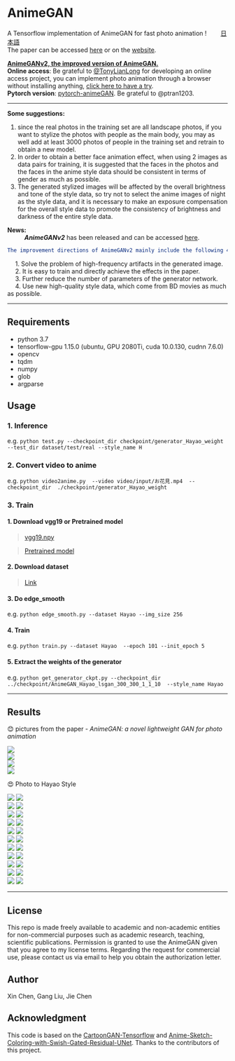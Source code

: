 # AnimeGAN    
A Tensorflow implementation of AnimeGAN for fast photo animation ! &ensp;&ensp;&ensp;&ensp;[日本語](https://github.com/TachibanaYoshino/AnimeGAN/blob/master/doc/Japanese_README.md)  
The paper can be accessed [here](https://github.com/TachibanaYoshino/AnimeGAN/blob/master/doc/Chen2020_Chapter_AnimeGAN.pdf) or on the [website](https://link.springer.com/chapter/10.1007/978-981-15-5577-0_18).  
   
[**AnimeGANv2, the improved version of AnimeGAN.**](https://github.com/TachibanaYoshino/AnimeGANv2)   
**Online access**:  Be grateful to [@TonyLianLong](https://github.com/TonyLianLong/AnimeGAN.js) for developing an online access project, you can implement photo animation through a browser without installing anything, [click here to have a try](https://animegan.js.org/).     
**Pytorch version**:  [pytorch-animeGAN](https://github.com/ptran1203/pytorch-animeGAN). Be grateful to @ptran1203.   
   
-----
**Some suggestions:**   
1. since the real photos in the training set are all landscape photos, if you want to stylize the photos with people as the main body, you may as well add at least 3000 photos of people in the training set and retrain to obtain a new model.  
2. In order to obtain a better face animation effect, when using 2 images as data pairs for training, it is suggested that the faces in the photos and the faces in the anime style data should be consistent in terms of gender as much as possible.  
3. The generated stylized images will be affected by the overall brightness and tone of the style data, so try not to select the anime images of night as the style data, and it is necessary to make an exposure compensation for the overall style data to promote the consistency of brightness and darkness of the entire style data.  
  
**News:**   
&ensp;&ensp;&ensp;&ensp;&ensp;  ***AnimeGANv2*** has been released and can be accessed [here](https://github.com/TachibanaYoshino/AnimeGANv2).  
```yaml
The improvement directions of AnimeGANv2 mainly include the following 4 points:  
```
&ensp;&ensp; 1. Solve the problem of high-frequency artifacts in the generated image.  
&ensp;&ensp; 2. It is easy to train and directly achieve the effects in the paper.  
&ensp;&ensp; 3. Further reduce the number of parameters of the generator network.  
&ensp;&ensp; 4. Use new high-quality style data, which come from BD movies as much as possible.  
  
___  

## Requirements  
- python 3.7  
- tensorflow-gpu 1.15.0 (ubuntu, GPU 2080Ti, cuda 10.0.130, cudnn 7.6.0)  
- opencv  
- tqdm  
- numpy  
- glob  
- argparse  
  
## Usage  
### 1. Inference  
  e.g.  `python test.py --checkpoint_dir checkpoint/generator_Hayao_weight --test_dir dataset/test/real --style_name H`
    
### 2. Convert video to anime  
  e.g. `python video2anime.py  --video video/input/お花見.mp4  --checkpoint_dir  ./checkpoint/generator_Hayao_weight`  
    
### 3. Train 
#### 1. Download vgg19 or Pretrained model  
> [vgg19.npy](https://github.com/TachibanaYoshino/AnimeGAN/releases/tag/vgg16%2F19.npy)  
  
> [Pretrained model](https://github.com/TachibanaYoshino/AnimeGAN/releases/tag/Haoyao-style_V1.0)  
  
#### 2. Download dataset  
> [Link](https://github.com/TachibanaYoshino/AnimeGAN/releases/tag/dataset-1)  
  
#### 3. Do edge_smooth  
   e.g. `python edge_smooth.py --dataset Hayao --img_size 256`  
  
#### 4. Train
   e.g. `python train.py --dataset Hayao  --epoch 101 --init_epoch 5`  
  
#### 5. Extract the weights of the generator  
   e.g. `python get_generator_ckpt.py --checkpoint_dir  ../checkpoint/AnimeGAN_Hayao_lsgan_300_300_1_1_10  --style_name Hayao`  
    
   
____  
## Results  
:blush:  pictures from the paper - *AnimeGAN: a novel lightweight GAN for photo animation*  
  
![](https://github.com/TachibanaYoshino/AnimeGAN/blob/master/doc/sota.png)  
![](https://github.com/TachibanaYoshino/AnimeGAN/blob/master/doc/e2.png)  
![](https://github.com/TachibanaYoshino/AnimeGAN/blob/master/doc/e3.png)  
![](https://github.com/TachibanaYoshino/AnimeGAN/blob/master/doc/e4.png)  
  
:heart_eyes:  Photo  to  Hayao  Style  
  
![](https://github.com/TachibanaYoshino/AnimeGAN/blob/master/result/Hayao/photo/AE86.png) ![](https://github.com/TachibanaYoshino/AnimeGAN/blob/master/result/Hayao/photo_result/AE86.png)  
![](https://github.com/TachibanaYoshino/AnimeGAN/blob/master/result/Hayao/photo/%2037.jpg) ![](https://github.com/TachibanaYoshino/AnimeGAN/blob/master/result/Hayao/photo_result/%2037.jpg)  
![](https://github.com/TachibanaYoshino/AnimeGAN/blob/master/result/Hayao/photo/%201.jpg) ![](https://github.com/TachibanaYoshino/AnimeGAN/blob/master/result/Hayao/photo_result/%201.jpg)  
![](https://github.com/TachibanaYoshino/AnimeGAN/blob/master/result/Hayao/photo/%2031.jpg) ![](https://github.com/TachibanaYoshino/AnimeGAN/blob/master/result/Hayao/photo_result/%2031.jpg)  
![](https://github.com/TachibanaYoshino/AnimeGAN/blob/master/result/Hayao/photo/%2021.jpg) ![](https://github.com/TachibanaYoshino/AnimeGAN/blob/master/result/Hayao/photo_result/%2021.jpg)  
![](https://github.com/TachibanaYoshino/AnimeGAN/blob/master/result/Hayao/photo/%2022.jpg) ![](https://github.com/TachibanaYoshino/AnimeGAN/blob/master/result/Hayao/photo_result/%2022.jpg)  
![](https://github.com/TachibanaYoshino/AnimeGAN/blob/master/result/Hayao/photo/%2024.jpg) ![](https://github.com/TachibanaYoshino/AnimeGAN/blob/master/result/Hayao/photo_result/%2024.jpg)  
![](https://github.com/TachibanaYoshino/AnimeGAN/blob/master/result/Hayao/photo/%2046.jpg) ![](https://github.com/TachibanaYoshino/AnimeGAN/blob/master/result/Hayao/photo_result/%2046.jpg)  
![](https://github.com/TachibanaYoshino/AnimeGAN/blob/master/result/Hayao/photo/%2030.jpg) ![](https://github.com/TachibanaYoshino/AnimeGAN/blob/master/result/Hayao/photo_result/%2030.jpg)  
![](https://github.com/TachibanaYoshino/AnimeGAN/blob/master/result/Hayao/photo/%2028.jpg) ![](https://github.com/TachibanaYoshino/AnimeGAN/blob/master/result/Hayao/photo_result/%2028.jpg)  
![](https://github.com/TachibanaYoshino/AnimeGAN/blob/master/result/Hayao/photo/%2044.jpg) ![](https://github.com/TachibanaYoshino/AnimeGAN/blob/master/result/Hayao/photo_result/%2044.jpg)  
____  
## License   
This repo is made freely available to academic and non-academic entities for non-commercial purposes such as academic research, teaching, scientific publications. Permission is granted to use the AnimeGAN given that you agree to my license terms. Regarding the request for commercial use, please contact us via email to help you obtain the authorization letter.  
## Author  
Xin Chen, Gang Liu, Jie Chen  
## Acknowledgment  
This code is based on the [CartoonGAN-Tensorflow](https://github.com/taki0112/CartoonGAN-Tensorflow/blob/master/CartoonGAN.py) and [Anime-Sketch-Coloring-with-Swish-Gated-Residual-UNet](https://github.com/pradeeplam/Anime-Sketch-Coloring-with-Swish-Gated-Residual-UNet). Thanks to the contributors of this project.  

